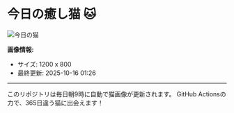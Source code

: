 # 今日の癒し猫 🐱

![今日の猫](https://cdn2.thecatapi.com/images/bo4.jpg)

**画像情報:**
- サイズ: 1200 x 800
- 最終更新: 2025-10-16 01:26

---

このリポジトリは毎日朝9時に自動で猫画像が更新されます。
GitHub Actionsの力で、365日違う猫に出会えます！

